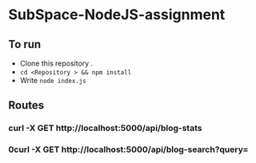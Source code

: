 # SubSpace-NodeJS-assignment
## To run 
  - Clone this repository .
  - `cd <Repository > && npm install`
  - Write `node index.js`
## Routes
### curl -X GET http://localhost:5000/api/blog-stats
### 0curl -X GET http://localhost:5000/api/blog-search?query=
